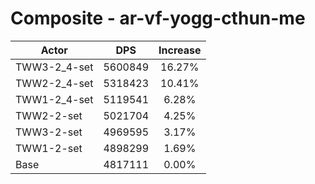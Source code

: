# Composite - ar-vf-yogg-cthun-me
| Actor | DPS | Increase |
|---|:---:|:---:|
|TWW3-2_4-set|5600849|16.27%|
|TWW2-2_4-set|5318423|10.41%|
|TWW1-2_4-set|5119541|6.28%|
|TWW2-2-set|5021704|4.25%|
|TWW3-2-set|4969595|3.17%|
|TWW1-2-set|4898299|1.69%|
|Base|4817111|0.00%|
